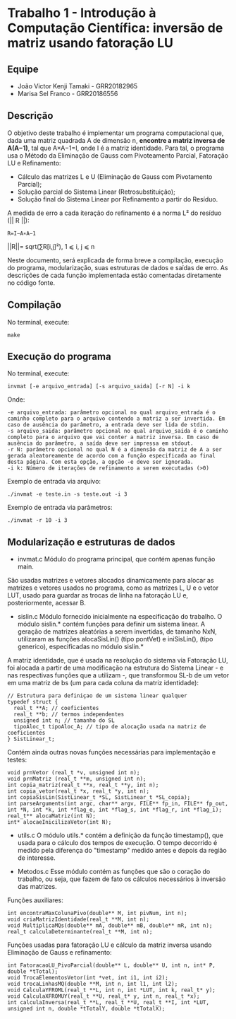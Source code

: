 # Trabalho 1 - Introdução à Computação Científica: inversão de matriz usando fatoração LU

## Equipe

- João Victor Kenji Tamaki - GRR20182965 
- Marisa Sel Franco - GRR20186556

## Descrição

O objetivo deste trabalho é implementar um programa computacional que, dada uma matriz quadrada A de dimensão n, **encontre a matriz inversa de A(A−1)**, tal que A×A−1=I, onde I é a matriz identidade. Para tal, o programa usa o Método da Eliminação de Gauss com Pivoteamento Parcial, Fatoração LU e Refinamento:
- Cálculo das matrizes L e U (Eliminação de Gauss com Pivotamento Parcial);
- Solução parcial do Sistema Linear (Retrosubstituição);
- Solução final do Sistema Linear por Refinamento a partir do Resíduo.

A medida de erro a cada iteração do refinamento é a norma L² do resíduo (|| R ||):

    R=I−A∗A−1

||R||= sqrt(∑R[i,j]²),   1 ⩽ i, j ⩽ n

Neste documento, será explicada de forma breve a compilação, execução do programa, modularização, suas estruturas de dados e saídas de erro. As descrições de cada função implementada estão comentadas diretamente no código fonte.

## Compilação

No terminal, execute: 

```
make
```

## Execução do programa

No terminal, execute: 

```
invmat [-e arquivo_entrada] [-s arquivo_saida] [-r N] -i k
```
Onde:

    -e arquivo_entrada: parâmetro opcional no qual arquivo_entrada é o caminho completo para o arquivo contendo a matriz a ser invertida. Em caso de ausência do parâmetro, a entrada deve ser lida de stdin.
    -s arquivo_saida: parâmetro opcional no qual arquivo_saida é o caminho completo para o arquivo que vai conter a matriz inversa. Em caso de ausência do parâmetro, a saída deve ser impressa em stdout.
    -r N: parâmetro opcional no qual N é a dimensão da matriz de A a ser gerada aleatoreamente de acordo com a função especificada ao final desta página. Com esta opção, a opção -e deve ser ignorada.
    -i k: Número de iterações de refinamento a serem executadas (>0)

Exemplo de entrada via arquivo:

```
./invmat -e teste.in -s teste.out -i 3
```

Exemplo de entrada via parâmetros:

```
./invmat -r 10 -i 3
```

## Modularização e estruturas de dados

- invmat.c
Módulo do programa principal, que contém apenas função main.

São usadas matrizes e vetores alocados dinamicamente para alocar as matrizes e vetores usados no programa, como as matrizes L, U e o vetor LUT, usado para guardar as trocas de linha na fatoração LU e, posteriormente, acessar B.

- sislin.c
Módulo fornecido inicialmente na especificação do trabalho. O módulo sislin.* contém funções para definir um sistema linear. A geração de matrizes aleatórias a serem invertidas, de tamanho NxN, utilizaram as funções alocaSisLin() (tipo pontVet) e iniSisLin(), (tipo generico), especificadas no módulo sislin.* 

A matriz identidade, que é usada na resolução do sistema via Fatoração LU, foi alocada a partir de uma modificação na estrutura do Sistema Linear - e nas respectivas funções que a utilizam -, que transformou SL-b de um vetor em uma matriz de bs (um para cada coluna da matriz identidade):

```
// Estrutura para definiçao de um sistema linear qualquer
typedef struct {
  real_t **A; // coeficientes
  real_t **b; // termos independentes
  unsigned int n; // tamanho do SL
  tipoAloc_t tipoAloc_A; // tipo de alocação usada na matriz de coeficientes
} SistLinear_t;
```
Contém ainda outras novas funções necessárias para implementação e testes:

```
void prnVetor (real_t *v, unsigned int n);
void prnMatriz (real_t **m, unsigned int n);
int copia_matriz(real_t **x, real_t **y, int n);
int copia_vetor(real_t *x, real_t *y, int n);
int copiaSisLin(SistLinear_t *SL, SistLinear_t *SL_copia);
int parseArguments(int argc, char** argv, FILE** fp_in, FILE** fp_out, int *N, int *k, int *flag_e, int *flag_s, int *flag_r, int *flag_i);
real_t** alocaMatriz(int N);
int* alocaeInicilizaVetor(int N);
```
- utils.c
O módulo utils.* contém a definição da função timestamp(), que usada para o cálculo dos tempos de execução. O tempo decorrido é medido pela diferença do "timestamp" medido antes e depois da região de interesse.

- Metodos.c
Esse módulo contém as funções que são o coração do trabalho, ou seja, que fazem de fato os cálculos necessários à inversão das matrizes.

Funções auxiliares:
```
int encontraMaxColunaPivo(double** M, int pivNum, int n);
void criaMatrizIdentidade(real_t **M, int n);
void MultiplicaMQs(double** mA, double** mB, double** mR, int n);
real_t calculaDeterminante(real_t **M, int n);
```

Funções usadas para fatoração LU e cálculo da matriz inversa usando Eliminação de Gauss e refinamento:
```
int FatoracaoLU_PivoParcial(double** L, double** U, int n, int* P, double *tTotal);
void TrocaElementosVetor(int *vet, int i1, int i2);
void trocaLinhasMQ(double **M, int n, int l1, int l2);
void CalculaYFROML(real_t **L, int n, int *LUT, int k, real_t* y);
void CalculaXFROMUY(real_t **U, real_t* y, int n, real_t *x);
int calculaInversa(real_t **L, real_t **U, real_t **I, int *LUT, unsigned int n, double *tTotalY, double *tTotalX);
```
